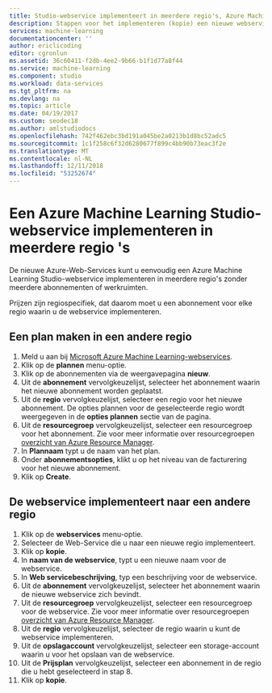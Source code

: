 ```yaml
---
title: Studio-webservice implementeert in meerdere regio's, Azure Machine Learning Studio | Microsoft Docs
description: Stappen voor het implementeren (kopie) een nieuwe webservice in andere regio's. Eenvoudig een webservice implementeert in meerdere regio's zonder meerdere abonnementen of werkruimten.
services: machine-learning
documentationcenter: ''
author: ericlicoding
editor: cgronlun
ms.assetid: 36c60411-f2db-4ee2-9b66-b1f1d77a8f44
ms.service: machine-learning
ms.component: studio
ms.workload: data-services
ms.tgt_pltfrm: na
ms.devlang: na
ms.topic: article
ms.date: 04/19/2017
ms.custom: seodec18
ms.author: amlstudiodocs
ms.openlocfilehash: 742f462ebc3bd191a045be2a0213b1d8bc52adc5
ms.sourcegitcommit: 1c1f258c6f32d6280677f899c4bb90b73eac3f2e
ms.translationtype: MT
ms.contentlocale: nl-NL
ms.lasthandoff: 12/11/2018
ms.locfileid: "53252674"
---
```

# <a name="deploy-an-azure-machine-learning-studio-web-service-to-multiple-regions"></a>Een Azure Machine Learning Studio-webservice implementeren in meerdere regio 's

De nieuwe Azure-Web-Services kunt u eenvoudig een Azure Machine Learning Studio-webservice implementeren in meerdere regio's zonder meerdere abonnementen of werkruimten. 

Prijzen zijn regiospecifiek, dat daarom moet u een abonnement voor elke regio waarin u de webservice implementeren.

## <a name="to-create-a-plan-in-another-region"></a>Een plan maken in een andere regio
1. Meld u aan bij [Microsoft Azure Machine Learning-webservices](https://services.azureml.net/).
2. Klik op de **plannen** menu-optie.
3. Klik op de abonnementen via de weergavepagina **nieuw**.
4. Uit de **abonnement** vervolgkeuzelijst, selecteer het abonnement waarin het nieuwe abonnement worden geplaatst.
5. Uit de **regio** vervolgkeuzelijst, selecteer een regio voor het nieuwe abonnement. De opties plannen voor de geselecteerde regio wordt weergegeven in de **opties plannen** sectie van de pagina.
6. Uit de **resourcegroep** vervolgkeuzelijst, selecteer een resourcegroep voor het abonnement. Zie voor meer informatie over resourcegroepen [overzicht van Azure Resource Manager](../../azure-resource-manager/resource-group-overview.md).
7. In **Plannaam** typt u de naam van het plan.
8. Onder **abonnementsopties**, klikt u op het niveau van de facturering voor het nieuwe abonnement.
9. Klik op **Create**.

## <a name="deploying-the-web-service-to-another-region"></a>De webservice implementeert naar een andere regio
1. Klik op de **webservices** menu-optie.
2. Selecteer de Web-Service die u naar een nieuwe regio implementeert.
3. Klik op **kopie**.
4. In **naam van de webservice**, typt u een nieuwe naam voor de webservice.
5. In **Web servicebeschrijving**, typ een beschrijving voor de webservice.
6. Uit de **abonnement** vervolgkeuzelijst, selecteer het abonnement waarin de nieuwe webservice zich bevindt.
7. Uit de **resourcegroep** vervolgkeuzelijst, selecteer een resourcegroep voor de webservice. Zie voor meer informatie over resourcegroepen [overzicht van Azure Resource Manager](../../azure-resource-manager/resource-group-overview.md).
8. Uit de **regio** vervolgkeuzelijst, selecteer de regio waarin u kunt de webservice implementeren.
9. Uit de **opslagaccount** vervolgkeuzelijst, selecteer een storage-account waarin u voor het opslaan van de webservice.
10. Uit de **Prijsplan** vervolgkeuzelijst, selecteer een abonnement in de regio die u hebt geselecteerd in stap 8.
11. Klik op **kopie**.

